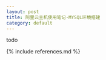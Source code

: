 ```yaml
---
layout: post
title: 阿里云主机使用笔记-MYSQL环境搭建
category: default
---
```


todo


{% include references.md %}